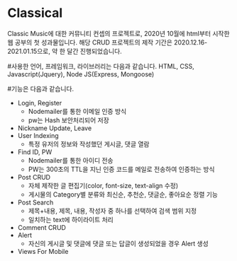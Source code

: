 # Classical
Classic Music에 대한 커뮤니티 컨셉의 프로젝트로, 2020년 10월에 html부터 시작한 웹 공부의 첫 성과물입니다.
해당 CRUD 프로젝트의 제작 기간은 2020.12.16-2021.01.15으로, 약 한 달간 진행되었습니다.

#사용한 언어, 프레임워크, 라이브러리는 다음과 같습니다.
HTML, CSS, Javascript(Jquery), Node JS(Express, Mongoose)

#기능은 다음과 같습니다.
- Login, Register
  - Nodemailer를 통한 이메일 인증 방식
  - pw는 Hash 보안처리되어 저장
- Nickname Update, Leave
- User Indexing
  - 특정 유저의 정보와 작성했던 게시글, 댓글 열람
- Find ID, PW
  - Nodemailer를 통한 아이디 전송
  - PW는 300초의 TTL을 지닌 인증 코드를 메일로 전송하여 인증하는 방식
- Post CRUD
  - 자체 제작한 글 편집기(color, font-size, text-align 수정)
  - 게시물의 Category별 분류와 최신순, 추천순, 댓글순, 좋아요순 정렬 기능
- Post Search
  - 제목+내용, 제목, 내용, 작성자 중 하나를 선택하여 검색 범위 지정
  - 일치하는 text에 하이라이트 처리
- Comment CRUD
- Alert
  - 자신의 게시글 및 댓글에 댓글 또는 답글이 생성되었을 경우 Alert 생성
- Views For Mobile
